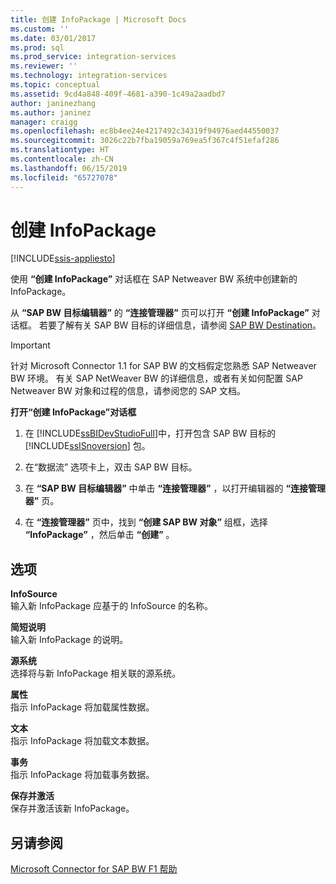 ```yaml
---
title: 创建 InfoPackage | Microsoft Docs
ms.custom: ''
ms.date: 03/01/2017
ms.prod: sql
ms.prod_service: integration-services
ms.reviewer: ''
ms.technology: integration-services
ms.topic: conceptual
ms.assetid: 9cd4a848-409f-4681-a390-1c49a2aadbd7
author: janinezhang
ms.author: janinez
manager: craigg
ms.openlocfilehash: ec8b4ee24e4217492c34319f94976aed44550037
ms.sourcegitcommit: 3026c22b7fba19059a769ea5f367c4f51efaf286
ms.translationtype: HT
ms.contentlocale: zh-CN
ms.lasthandoff: 06/15/2019
ms.locfileid: "65727078"
---
```

# <a name="create-infopackage"></a>创建 InfoPackage

[!INCLUDE[ssis-appliesto](../../includes/ssis-appliesto-ssvrpluslinux-asdb-asdw-xxx.md)]


  使用 **“创建 InfoPackage”** 对话框在 SAP Netweaver BW 系统中创建新的 InfoPackage。  
  
 从 **“SAP BW 目标编辑器”** 的 **“连接管理器”** 页可以打开 **“创建 InfoPackage”** 对话框。 若要了解有关 SAP BW 目标的详细信息，请参阅 [SAP BW Destination](../../integration-services/data-flow/sap-bw-destination.md)。  
  
> [!IMPORTANT]  
>  针对 Microsoft Connector 1.1 for SAP BW 的文档假定您熟悉 SAP Netweaver BW 环境。 有关 SAP NetWeaver BW 的详细信息，或者有关如何配置 SAP Netweaver BW 对象和过程的信息，请参阅您的 SAP 文档。  
  
 **打开“创建 InfoPackage”对话框**  
  
1.  在 [!INCLUDE[ssBIDevStudioFull](../../includes/ssbidevstudiofull-md.md)]中，打开包含 SAP BW 目标的 [!INCLUDE[ssISnoversion](../../includes/ssisnoversion-md.md)] 包。  
  
2.  在“数据流”  选项卡上，双击 SAP BW 目标。  
  
3.  在 **“SAP BW 目标编辑器”** 中单击 **“连接管理器”** ，以打开编辑器的 **“连接管理器”** 页。  
  
4.  在 **“连接管理器”** 页中，找到 **“创建 SAP BW 对象”** 组框，选择 **“InfoPackage”** ，然后单击 **“创建”** 。  
  
## <a name="options"></a>选项  
 **InfoSource**  
 输入新 InfoPackage 应基于的 InfoSource 的名称。  
  
 **简短说明**  
 输入新 InfoPackage 的说明。  
  
 **源系统**  
 选择将与新 InfoPackage 相关联的源系统。  
  
 **属性**  
 指示 InfoPackage 将加载属性数据。  
  
 **文本**  
 指示 InfoPackage 将加载文本数据。  
  
 **事务**  
 指示 InfoPackage 将加载事务数据。  
  
 **保存并激活**  
 保存并激活该新 InfoPackage。  
  
## <a name="see-also"></a>另请参阅  
 [Microsoft Connector for SAP BW F1 帮助](../../integration-services/microsoft-connector-for-sap-bw-f1-help.md)  
  
  
